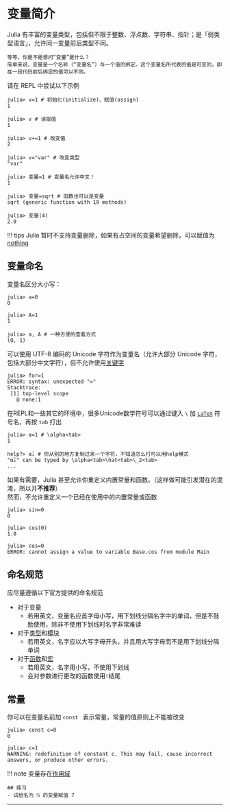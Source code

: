 # 变量简介
Julia 有丰富的变量类型，包括但不限于整数、浮点数、字符串、指针；是「弱类型语言」，允许同一变量前后类型不同。

```is-newbie
等等，你是不是想问“变量”是什么？
简单来说，变量是一个名称（“变量名”）与一个值的绑定。这个变量名所代表的值是可变的，即在一段代码前后绑定的值可以不同。
```

请在 REPL 中尝试以下示例
```julia-repl
julia> v=1 # 初始化(initialize)、赋值(assign)
1

julia> v # 读取值
1

julia> v+=1 # 改变值
2

julia> v="var" # 改变类型
"var"

julia> 变量=1 # 变量名允许中文！
1

julia> 变量=sqrt # 函数也可以是变量
sqrt (generic function with 19 methods)

julia> 变量(4)
2.0
```

!!! tips
	Julia 暂时不支持变量删除，如果有占空间的变量希望删除，可以赋值为[nothing](little_types.md#无)

## 变量命名
变量名区分大小写：
```julia-repl
julia> a=0
0

julia> A=1
1

julia> a, A # 一种方便的查看方式
(0, 1)
```

可以使用 UTF-8 编码的 Unicode 字符作为变量名（允许大部分 Unicode 字符，包括大部分中文字符），但不允许使用[关键字](../lists/keywords.md)

```julia-repl
julia> for=1
ERROR: syntax: unexpected "="
Stacktrace:
 [1] top-level scope
   @ none:1
```

在REPL和一些其它的环境中，很多Unicode数学符号可以通过键入 `\` 加 [`LaTeX`](../packages/markdown.md#LaTeX) 符号名，再按 `tab` 打出

```julia-repl
julia> α=1 # \alpha<tab>
1

help?> α̂₂ # 你从别的地方复制过来一个字符，不知道怎么打可以用help模式
"α̂₂" can be typed by \alpha<tab>\hat<tab>\_2<tab>
...
```

如果有需要，Julia 甚至允许你重定义内置常量和函数。（这样做可能引发潜在的混淆，所以并**不推荐**）\
然而，不允许重定义一个已经在使用中的内置常量或函数
```julia-repl
julia> sin=0
0

julia> cos(0)
1.0

julia> cos=0
ERROR: cannot assign a value to variable Base.cos from module Main
```

## 命名规范
应尽量遵循以下官方提供的命名规范
* 对于变量
	* 若用英文，变量名应首字母小写，用下划线分隔名字中的单词，但是不鼓励使用，除非不使用下划线时名字非常难读
* 对于[类型](../advanced/struct.md)和[模块](../advanced/module.md)
	* 若用英文，名字应以大写字母开头，并且用大写字母而不是用下划线分隔单词
* 对于[函数](function.md)和[宏](../advanced/macro.md)
	* 若用英文，名字用小写，不使用下划线
	* 会对参数进行更改的函数使用`!`结尾

## 常量
你可以在变量名前加 `const ` 表示常量，常量的值原则上不能被改变
```julia-repl
julia> const c=0
0

julia> c=1
WARNING: redefinition of constant c. This may fail, cause incorrect answers, or produce other errors.
```

!!! note
	变量存在[作用域](scope.md)

```is-newbie
## 练习
- 试给名为 ℕ 的变量赋值 7
```

---

[^1]: https://docs.juliacn.com/latest/manual/variables/
